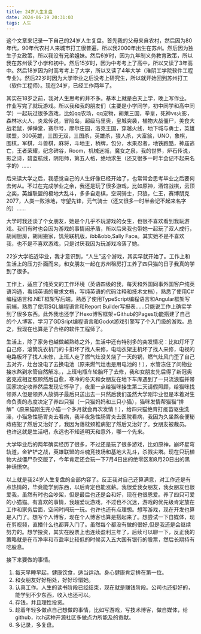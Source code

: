 ```yaml
---
title: 24岁人生复盘
date: 2024-06-19 20:31:03
tags: 人生
---
```


这个文章来记录一下自己的24岁人生复盘。首先我的父母来自农村，然后因为80年代，90年代农村人来城市打工很普遍，所以我2000年出生在苏州。然后因为独生子女政策，所以我没有兄弟姐妹。然后6岁时，因为九年制义务教育政策，所以我在苏州读了小学和初中。然后15岁时，因为中考考上了高中，所以又读了3年高中。然后18岁因为时高考考上了大学，所以又读了4年大学（淮阴工学院软件工程专业）。然后22岁时因为大学毕业之后没考上研究生，所以就开始回到苏州打工（软件工程师）。现在24岁，已经工作两年了。

其实在18岁之前，我对人生思考的并不多。基本上就是白天上学，晚上写作业。作业写完了就玩游戏。所以我和我的朋友们（主要是小学同学，初中同学和高中同学）一起玩过很多游戏，比如qq农场，qq宠物，胡莱三国，拳皇，死神vs火影，森林冰火人，炎龙传说，冒险岛，超级马里奥，皇城突袭，植物大战僵尸，美食大战老鼠，弹弹堂，赛尔号，摩尔庄园，洛克王国，穿越火线，地下城与勇士，英雄联盟，300英雄，三国无双，三国杀，英雄杀，狼人杀，大富翁，UNO，象棋，围棋，军棋，斗兽棋，麻将，斗地主，桥牌，包分，水果忍者，地铁跑酷，神庙逃亡，王者荣耀，纪念碑谷，Room，机械迷城，魔女之泉，我的世界，炉石传说，影之诗，碧蓝航线，阴阳师，第五人格，绝地求生（还又很多一时半会记不起来名字的）……

后来读大学之后，我感觉自己的人生好像已经开始了，也常常会思考毕业之后要何去何从。不过在完成学业之余，我还是玩了很多游戏，比如原神，酒馆战棋，云顶之奕，英雄联盟的极地大乱斗，多多自走棋，空洞骑士，只狼，仁王，赛博朋克2077，人类一败涂地，守望先锋，元气骑士（还又很多一时半会记不起来名字的）……

大学时我还谈了个女朋友，她是个几乎不玩游戏的女生，也很不喜欢看到我玩游戏。我们有时也会因为游戏的事情闹矛盾，所以后来我也带她一起玩了双人成行，胡闹厨房，胡闹搬家，饥荒联机版，ibb&obb,Sally Face。其实她不是不喜欢我，也不是不喜欢游戏，只是讨厌我因为玩游戏冷落了她。

22岁大学临近毕业，我才意识到，“人生”这个游戏，其实早就开始了。工作上和生活上的压力扑面而来，和女朋友一起在苏州租房打工养了四只猫的日子我真的学到了很多。

工作上，适应了纯英文的工作环境（英语四级的我，每天和外国同事外国客户纯英语沟通，看纯英语的需求文档，写纯英语的代码注释和技术文档），熟悉了使用C#编程语言和.NET框架写后端，熟悉了使用TypeScript编程语言和Angular框架写前端，熟悉了使用SQL编程语言和Report Builder写报表……只能说工作上确实学到了很多东西。此外我也还学了Hexo博客框架+Github的Pages功能搭建了自己的个人博客，学习了GDSript编程语言和Godot游戏引擎写了个入门级的游戏。总之，我现在也算是了合格的软件工程师了。

生活上，除了家务也越做越熟练之外，生活中还有特别多的突发情况：比如灯坏了自己修，滚筒洗衣机门的卡扣坏了找人来修，电动衣架主机坏了找人来修，电视的电路板坏了找人来修，上班人走了燃气灶没关烧了一天的锅，燃气灶风门歪了自己去对齐，灶台没电了去换电池（原来燃气灶也是用电池的！），水管冻住了问物业接水熬到水管自然解冻，，上班电瓶车轮胎坏了去修，我和女朋友先后得了新冠奥密克戎相互照顾然后自愈，寒冷的冬天和女朋友在地下车库遇到了一只流浪猫并带回家决定收养然后发现它怀孕了，夜里一点给猫咪接生第二天请假照顾，给猫咪找领养人但是领养人放鸽子最后只送出去一只然后我们虽然大学刚毕业但是本着对生命负责的态度决定了养四只猫（一只猫妈妈和三只小猫），猫咪发情帮猫猫“排解”（原来猫刚生完小猫一个多月就会再次发情！），给四只猫绝育打疫苗驱虫洗澡，小猫急性肠胃炎去看病，我半夜急性肠胃炎去医院看病，我因为久坐熬夜便秘痔疮犯了然后又治好了，我因为落枕颈椎病犯了然后又治好了。女朋友被裁员。
也许这就是生活吧，永远也不知道明天和意外，哪一个先来。

大学毕业后的两年确实经历了很多，不过还是玩了很多游戏，比如原神，崩坏星穹轨道，金铲铲之战，英雄联盟的斗魂竞技场和基地大乱斗，杀戮尖塔。现在只玩植物大战僵尸杂交版了，今年肯定还会玩一下7月4日出的绝零区和8月20日出的黑神话悟空。

以上就是我24岁人生复盘的全部内容了。反正我对自己还算满意，对工作还是有点热情的，毕竟能学到东西，以后肯定也能涨薪。我很爱我女朋友，我女朋友也很爱我，虽然有时也会吵架，但是最后也还是会和好，现在也很恩爱。养了四只可爱的小猫猫。有喜欢的事情，我超爱玩游戏，不过也不沉迷，游戏的优先级肯定放在工作和家务后面，空闲时间玩一玩。也许也还有点理想。想写游戏，现在开发也算是入门了。想写个人博客，现在个人博客也算是搭起来了。想尝试一下自媒体，现在剪视频，直播什么也都算入门了。虽然每个都没有做的很好,但是我还是会继续努力的。想学投资，其实在股票上也连续盈利三年了，后续可以聊一下，反正我的策略就是在市净率和市盈率比较低的时候买入五大国有银行的股票，然后长期持有吃股息。

接下来要做的事情。
1. 每天早睡早起，健康饮食，适当运动。身心健康肯定排在第一位。
2. 和女朋友好好相处，好好珍惜她。
3. 认真工作。人生的读书阶段已经结束，现在就是赚钱阶段。公司也还挺好的，能学到不少东西，收入也还可以。
4. 存钱，并且理性投资。
5. 趁着年轻多做点自己想做的事情，比如写游戏，写技术博客，做自媒体，给github，itch这种开源社区多做点力所能及的贡献。
6. 多记录，多复盘。